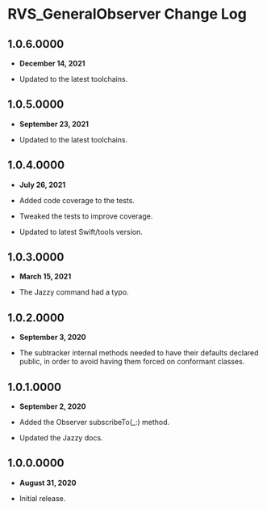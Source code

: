 # RVS_GeneralObserver Change Log

## 1.0.6.0000

- **December 14, 2021**

- Updated to the latest toolchains.

## 1.0.5.0000

- **September 23, 2021**

- Updated to the latest toolchains.

## 1.0.4.0000

- **July 26, 2021**

- Added code coverage to the tests.
- Tweaked the tests to improve coverage.
- Updated to latest Swift/tools version.

## 1.0.3.0000

- **March 15, 2021**

- The Jazzy command had a typo.

## 1.0.2.0000

- **September 3, 2020**

- The subtracker internal methods needed to have their defaults declared public, in order to avoid having them forced on conformant classes.

## 1.0.1.0000

- **September 2, 2020**

- Added the Observer subscribeTo(_:) method.
- Updated the Jazzy docs.

## 1.0.0.0000

- **August 31, 2020**

- Initial release.
